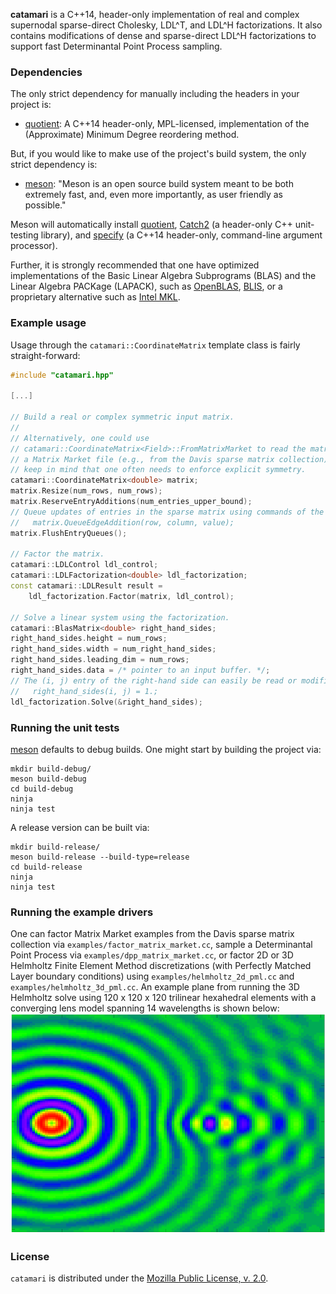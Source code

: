 **catamari** is a C++14, header-only implementation of real and complex
supernodal sparse-direct Cholesky, LDL^T, and LDL^H factorizations. It also
contains modifications of dense and sparse-direct LDL^H factorizations to
support fast Determinantal Point Process sampling.

### Dependencies
The only strict dependency for manually including the headers in your project
is:

* [quotient](https://gitlab.com/hodge_star/quotient): A C++14 header-only,
MPL-licensed, implementation of the (Approximate) Minimum Degree reordering
method.

But, if you would like to make use of the project's build system, the only
strict dependency is:

* [meson](http://mesonbuild.com): "Meson is an open source build system meant
to be both extremely fast, and, even more importantly, as user friendly as
possible." 

Meson will automatically install [quotient](https://gitlab.com/hodge_star/quotient), [Catch2](https://github.com/catchorg/Catch2) (a header-only C++
unit-testing library), and [specify](https://gitlab.com/hodge_star/specify)
(a C++14 header-only, command-line argument processor).

Further, it is strongly recommended that one have optimized implementations of
the Basic Linear Algebra Subprograms (BLAS) and the Linear Algebra PACKage
(LAPACK), such as [OpenBLAS](https://www.openblas.net),
[BLIS](https://github.com/flame/blis), or a proprietary alternative such as
[Intel MKL](https://software.intel.com/en-us/mkl).

### Example usage

Usage through the `catamari::CoordinateMatrix` template class is fairly
straight-forward:
```c++
#include "catamari.hpp"

[...]

// Build a real or complex symmetric input matrix.
//
// Alternatively, one could use
// catamari::CoordinateMatrix<Field>::FromMatrixMarket to read the matrix from
// a Matrix Market file (e.g., from the Davis sparse matrix collection). But
// keep in mind that one often needs to enforce explicit symmetry.
catamari::CoordinateMatrix<double> matrix;
matrix.Resize(num_rows, num_rows);
matrix.ReserveEntryAdditions(num_entries_upper_bound);
// Queue updates of entries in the sparse matrix using commands of the form:
//   matrix.QueueEdgeAddition(row, column, value);
matrix.FlushEntryQueues();

// Factor the matrix.
catamari::LDLControl ldl_control;
catamari::LDLFactorization<double> ldl_factorization;
const catamari::LDLResult result =
    ldl_factorization.Factor(matrix, ldl_control);

// Solve a linear system using the factorization.
catamari::BlasMatrix<double> right_hand_sides;
right_hand_sides.height = num_rows;
right_hand_sides.width = num_right_hand_sides;
right_hand_sides.leading_dim = num_rows;
right_hand_sides.data = /* pointer to an input buffer. */;
// The (i, j) entry of the right-hand side can easily be read or modified, e.g.:
//   right_hand_sides(i, j) = 1.;
ldl_factorization.Solve(&right_hand_sides);
```

### Running the unit tests
[meson](http://mesonbuild.com) defaults to debug builds. One might start by
building the project via:
```
mkdir build-debug/
meson build-debug
cd build-debug
ninja
ninja test
```

A release version can be built via:
```
mkdir build-release/
meson build-release --build-type=release
cd build-release
ninja
ninja test
```

### Running the example drivers
One can factor Matrix Market examples from the Davis sparse matrix collection
via `examples/factor_matrix_market.cc`, sample a Determinantal Point Process
via `examples/dpp_matrix_market.cc`, or factor 2D or 3D Helmholtz Finite
Element Method discretizations (with Perfectly Matched Layer boundary
conditions) using `examples/helmholtz_2d_pml.cc` and
`examples/helmholtz_3d_pml.cc`. An example plane from running the 3D Helmholtz
solve using 120 x 120 x 120 trilinear hexahedral elements with a converging
lens model spanning 14 wavelengths is shown below:
![](./images/helmholtz_3d_lens_14w.png)

### License
`catamari` is distributed under the
[Mozilla Public License, v. 2.0](https://www.mozilla.org/media/MPL/2.0/index.815ca599c9df.txt).
